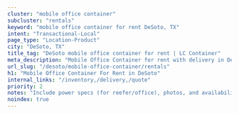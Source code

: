 ```yaml
---
cluster: "mobile office container"
subcluster: "rentals"
keyword: "mobile office container for rent DeSoto, TX"
intent: "Transactional-Local"
page_type: "Location-Product"
city: "DeSoto, TX"
title_tag: "DeSoto mobile office container for rent | LC Container"
meta_description: "Mobile Office Container for rent with delivery in DeSoto, TX. LC Container — local Since 2003. Get pricing today."
url_slug: "/desoto/mobile-office-container/rentals"
h1: "Mobile Office Container For Rent in DeSoto"
internal_links: "/inventory,/delivery,/quote"
priority: 2
notes: "Include power specs (for reefer/office), photos, and availability."
noindex: true
---
```


<!-- TODO: Add unique city/inventory copy, images, and internal links here. -->
